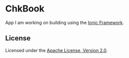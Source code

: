 ChkBook
=======

App I am working on building using the [Ionic Framework](http://ionicframework.com/).



## License

Licensed under the [Apache License, Version 2.0](http://www.apache.org/licenses/LICENSE-2.0.html).
